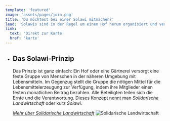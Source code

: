 ```yaml
---
template: 'featured'
image: 'assets/pages/join.png'
title: 'Du möchtest bei einer Solawi mitmachen?'
lead: 'Solawis sind in der Regel um einen Hof herum organisiert und versorgen mehrere Abholstellen mit Lebensmitteln. Um teilzunehmen musst Du Mitglied einer Solawi werden, die eine Abholstelle in Deiner Nähe hat. Unsere interaktive Karte kann Dir dabei helfen, eine Solawi in Deiner Region zu finden.'
link:
  text: 'Direkt zur Karte'
  href: 'karte'
---
```


- ## Das Solawi-Prinzip

  Das Prinzip ist ganz einfach: Ein Hof oder eine Gärtnerei versorgt eine feste Gruppe von Menschen in der näheren Umgebung mit Lebensmitteln. Im Gegenzug stellt die Gruppe die nötigen Mittel für die Lebensmittel­erzeugung zur Verfügung, indem ihre Mitglieder einen festen monatlichen Beitrag bezahlen. Alle Beteiligten teilen sich die Ernte und die Verantwortung. Dieses Konzept nennt man _Solidarische Landwirtschaft_ oder kurz _Solawi_.

  _[Mehr über Solidarische Landwirtschaft](solawi)_
  ![Solidarische Landwirtschaft](/img/solawi_circle.png)
